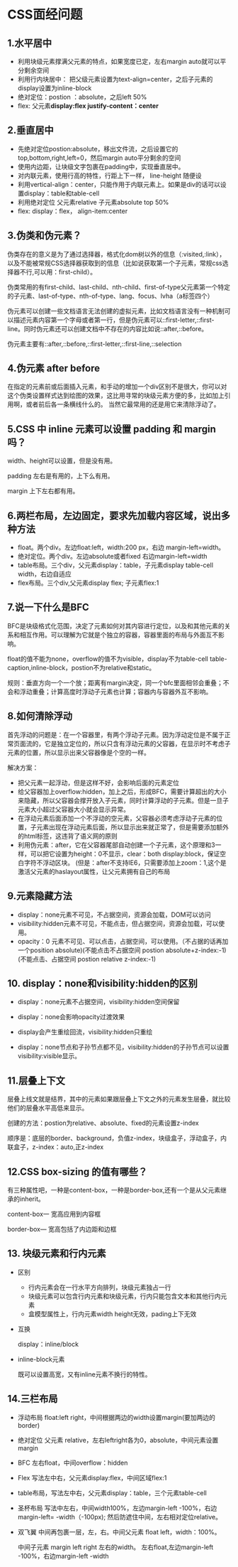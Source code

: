 # CSS面经问题

## 1.水平居中

- 利用块级元素撑满父元素的特点，如果宽度已定，左右margin auto就可以平分剩余空间
- 利用行内块居中： 把父级元素设置为text-align=center，之后子元素的display设置为inline-block
- 绝对定位：postion ：absolute，之后left 50%
- flex: 父元素**display:flex justify-content：center**



## 2.垂直居中

- 先绝对定位postion:absolute，移出文件流，之后设置它的top,bottom,right,left=0，然后margin auto平分剩余的空间
- 使用内边距，让块级文字包裹在padding中，实现垂直居中。
- 对内联元素，使用行高的特性，行距上下一样， line-height 随便设
- 利用vertical-align：center，只能作用于内联元素上。如果是div的话可以设置display：table和table-cell
- 利用绝对定位 父元素relative 子元素absolute top 50%
-  flex: display：flex， align-item:center 



## 3.伪类和伪元素？

伪类存在的意义是为了通过选择器，格式化dom树以外的信息（:visited,:link），以及不能被常规CSS选择器获取到的信息（比如说获取第一个子元素，常规css选择器不行,可以用：first-child）。

伪类常用的有first-child、last-child、nth-child、first-of-type父元素第一个特定的子元素、last-of-type、nth-of-type、lang、focus、lvha（a标签四个）

伪元素可以创建一些文档语言无法创建的虚拟元素，比如文档语言没有一种机制可以描述元素内容第一个字母或者第一行，但是伪元素可以::first-letter,::first-line。同时伪元素还可以创建文档中不存在的内容比如说::after,::before。

伪元素主要有::after,::before,::first-letter,::first-line,::selection   


## 4.伪元素 after before

在指定的元素前或后面插入元素，和手动的增加一个div区别不是很大，你可以对这个伪类设置样式达到绘图的效果，这比用寻常的块级元素方便的多，比如加上引用啊，或者前后各一条横线什么的。
当然它最常用的还是用它来清除浮动了。



## 5.CSS 中 inline 元素可以设置 padding 和 margin 吗？

width、height可以设置，但是没有用。

padding 左右是有用的，上下么有用。

margin 上下左右都有用。



## 6.两栏布局，左边固定，要求先加载内容区域，说出多种方法

- float。两个div。左边float:left，width:200 px，右边 margin-left=width。
- 绝对定位。两个div。左边absolute或者fixed 右边margin-left=width
- table布局。三个div，父元素display：table，子元素display table-cell width，右边自适应
- flex布局。三个div,父元素display flex; 子元素flex:1



## 7.说一下什么是BFC

BFC是块级格式化范围，决定了元素如何对其内容进行定位，以及和其他元素的关系和相互作用。可以理解为它就是个独立的容器，容器里面的布局与外面互不影响。

float的值不能为none，overflow的值不为visible，display不为table-cell table-caption,inline-block，postion不为relative和static。

规则：垂直方向一个一个放；距离有margin决定，同一个bfc里面相邻会重叠；不会和浮动重叠；计算高度时浮动子元素也计算；容器内与容器外互不影响。



## 8.如何清除浮动

首先浮动的问题是：在一个容器里，有两个浮动子元素。因为浮动定位是不属于正常页面流的，它是独立定位的，所以只含有浮动元素的父容器，在显示时不考虑子元素的位置，所以显示出来父容器像是个空的一样。

解决方案：

- 把父元素一起浮动，但是这样不好，会影响后面的元素定位
- 给父容器加上overflow:hidden，加上之后，形成BFC，需要计算超出的大小来隐藏，所以父容器会撑开放入子元素，同时计算浮动的子元素。但是一旦子元素大小超过父容器大小就会显示异常。
- 在浮动元素后面添加一个不浮动的空元素，父容器必须考虑浮动子元素的位置，子元素出现在浮动元素后面，所以显示出来就正常了，但是需要添加额外的html标签，这违背了语义网的原则
- 利用伪元素：after，它在父容器尾部自动创建一个子元素，这个原理和3一样，可以把它设置为height：0不显示，clear：both display:block，保证空白字符不浮动区块。
  (但是：after不支持IE6，只需要添加上zoom：1,这个是激活父元素的haslayout属性，让父元素拥有自己的布局



## 9.元素隐藏方法

- display：none元素不可见，不占据空间，资源会加载，DOM可以访问
- visibility:hidden元素不可见，不能点击，但占据空间，资源会加载，可以使用。
- opacity：0 元素不可见、可以点击，占据空间，可以使用。（不占据的话再加一个position absolute)(不能点击不占据空间 postion absolute+z-index:-1)(不能点击、占据空间 postion relative z-index:-1)



## 10. display：none和visibility:hidden的区别

- display：none元素不占据空间，visibility:hidden空间保留

- display：none会影响opacity过渡效果

- display会产生重绘回流，visibility:hidden只重绘

- display：none节点和子孙节点都不见，visibility:hidden的子孙节点可以设置visibility:visible显示。



## 11.层叠上下文

层叠上线文就是结界，其中的元素如果跟层叠上下文之外的元素发生层叠，就比较他们的层叠水平高低来显示。

创建的方法：postion为relative、absolute、fixed的元素设置z-index

顺序是：底层的border、background，负值z-index，块级盒子，浮动盒子，内联盒子，z-index：auto,正z-index



## 12.CSS box-sizing 的值有哪些？

有三种属性吧，一种是content-box，一种是border-box,还有一个是从父元素继承的inherit。

content-box一 宽高应用到内容框

border-box— 宽高包括了内边距和边框



## 13. 块级元素和行内元素

- 区别

  - 行内元素会在一行水平方向排列，块级元素独占一行
  - 块级元素可以包含行内元素和块级元素，行内只能包含文本和其他行内元素
  - 盒模型属性上，行内元素width height无效，pading上下无效

- 互换

  display：inline/block

- inline-block元素

  既可以设置高宽，又有inline元素不换行的特性。



## 14.三栏布局

- 浮动布局 float:left right，中间根据两边的width设置margin(要加两边的border)

- 绝对定位 父元素 relative，左右leftright各为0，absolute，中间元素设置margin

- BFC 左右float，中间overflow：hidden

- Flex 写法左中右，父元素display:flex，中间区域flex:1

- table布局，写法左中右，父元素display：table，三个元素table-cell

- 圣杯布局 写法中左右，中间width100%，左边margin-left -100%，右边margin-left= -width（-100px); 然后防遮住中间，左右相对定位relative。

- 双飞翼  中间再包裹一层，左，右。中间父元素 float left，width：100%。

  中间子元素 margin left right 左右的width。 左右float,左边margin-left -100%，右边margin-left -width









